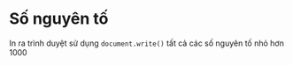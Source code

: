 # Số nguyên tố
In ra trình duyệt sử dụng ```document.write()``` tất cả các số nguyên tố nhỏ hơn 1000
